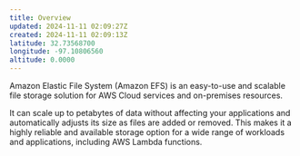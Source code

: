 ```yaml
---
title: Overview
updated: 2024-11-11 02:09:27Z
created: 2024-11-11 02:09:13Z
latitude: 32.73568700
longitude: -97.10806560
altitude: 0.0000
---
```


Amazon Elastic File System (Amazon EFS) is an easy-to-use and scalable file storage solution for AWS Cloud services and on-premises resources. 

It can scale up to petabytes of data without affecting your applications and automatically adjusts its size as files are added or removed. This makes it a highly reliable and available storage option for a wide range of workloads and applications, including AWS Lambda functions.